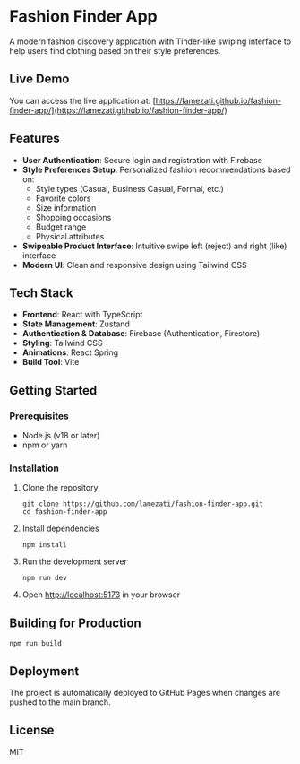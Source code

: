 # Fashion Finder App

A modern fashion discovery application with Tinder-like swiping interface to help users find clothing based on their style preferences.

## Live Demo

You can access the live application at: [https://lamezati.github.io/fashion-finder-app/](https://lamezati.github.io/fashion-finder-app/)

## Features

- **User Authentication**: Secure login and registration with Firebase
- **Style Preferences Setup**: Personalized fashion recommendations based on:
  - Style types (Casual, Business Casual, Formal, etc.)
  - Favorite colors
  - Size information
  - Shopping occasions
  - Budget range
  - Physical attributes
- **Swipeable Product Interface**: Intuitive swipe left (reject) and right (like) interface
- **Modern UI**: Clean and responsive design using Tailwind CSS

## Tech Stack

- **Frontend**: React with TypeScript
- **State Management**: Zustand
- **Authentication & Database**: Firebase (Authentication, Firestore)
- **Styling**: Tailwind CSS
- **Animations**: React Spring
- **Build Tool**: Vite

## Getting Started

### Prerequisites

- Node.js (v18 or later)
- npm or yarn

### Installation

1. Clone the repository
   ```
   git clone https://github.com/lamezati/fashion-finder-app.git
   cd fashion-finder-app
   ```

2. Install dependencies
   ```
   npm install
   ```

3. Run the development server
   ```
   npm run dev
   ```

4. Open [http://localhost:5173](http://localhost:5173) in your browser

## Building for Production

```
npm run build
```

## Deployment

The project is automatically deployed to GitHub Pages when changes are pushed to the main branch.

## License

MIT
